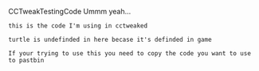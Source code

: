 CCTweakTestingCode
    Ummm yeah...

    this is the code I'm using in cctweaked

    turtle is undefinded in here becase it's definded in game
    
    If your trying to use this you need to copy the code you want to use to pastbin
